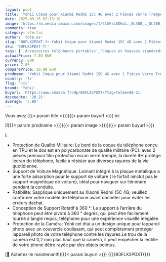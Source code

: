 ```yaml
---
layout: post
title: 'Yohii Coque pour Xiaomi Redmi 15C 4G avec 2 Pièces Verre Trempé  Lentille Coulissante Couverture  Support 360° Rotatif Militaire PC Armor Etui  Noir'
date: 2025-09-15 07:13:18
image: 'https://m.media-amazon.com/images/I/51hFzLSO6uL._SL500_._SL400_.jpg'
comments: true
category: ofertas
author: 'tole.es'
slug: 'B0FLX2PDXT-fr Yohii Coque pour Xiaomi Redmi 15C 4G avec 2 Pièces Verre...'
sku: 'B0FLX2PDXT-fr'
tags: [ 'Accessoires téléphones portables','Coques et housses standards pour téléphones portables','High-Tech','Téléphones portables et accessoires','yohii','Étuis et coques pour téléphone portable','🇫🇷', ]
actualPrice: 7.89 EUR
currency: EUR
price: 7.89
comparePrice: 10.99 EUR
prodname: 'Yohii Coque pour Xiaomi Redmi 15C 4G avec 2 Pièces Verre Trempé  Lentille Coulissante Couverture  Support 360° Rotatif Militaire PC Armor Etui  Noir'
country: 'fr'
flag: '🇫🇷'
brand: 'Yohii'
buyurl: 'https://www.amazon.fr/dp/B0FLX2PDXT/?tag=tolees0d-21'
descuento: '28.21'
average: '7.89'
---
```


Vous avez [{{< param title >}}]({{< param buyurl >}}) ici:

[![{{< param prodname >}}]({{< param image >}})]({{< param buyurl >}})

ℹ️:

- Protection de Qualité Militaire: Le bord de la coque du téléphone conçu en TPU et le dos est en polycarbonate de qualité militaire (PC). avec 2 pièces premium film protection ecran verre trempé, la dureté 9H protège lécran du téléphone, facile à résister aux diverses rayures de la vie quotidienne.
- Support de Voiture Magnétique: Laimant intégré à la plaque métallique a une forte adsorption pour le support de voiture ( le forfait ninclut pas le support magnétique de voiture), idéal pour naviguer sur litinéraire pendant la conduite.
- Patibilité: Sapplique uniquement au Xiaomi Redmi 15C 4G, veuillez confirmer votre modèle de téléphone avant dacheter pour éviter les erreurs dachat.
- Conception de Support Rotatif à 360 °: Le support à l’arrière du téléphone peut être pivoté à 360 ° degrés, qui peut être facilement tourné à langle requis, téléphone pour une expérience visuelle inégalée.
- Protection de la Caméra: Yohii cet étui a un design unique pour lappareil photo avec un couvercle coulissant, qui peut complètement protéger lappareil photo de votre téléphone contre les rayures.Le trou de la caméra est 0,2 mm plus haut que la caméra, il peut empêcher la lentille de votre phone dêtre rayée par des objets pointus.

[🛒 Achetez-le maintenant!!]({{< param buyurl >}})
{{<world>}}B0FLX2PDXT{{</world>}}
